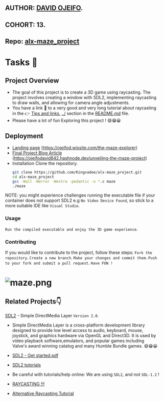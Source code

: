 ## AUTHOR:         [DAVID OJEIFO](https://github.com/Kingvadee).
## COHORT:         13.
## Repo:           [alx-maze_project](https://github.com/Kingvadee/alx-maze_project)
# Tasks :page_with_curl:

## Project Overview
   *  The goal of this project is to create a 3D game using raycasting. The project involves creating a window with SDL2, implementing raycasting to draw walls, and allowing for camera angle adjustments.
   *  You have a link :link: to a very good and very long tutorial about raycasting in the :point_right: [Tips and links.](https://github.com/Kingvadee/alx-maze_project./blob/master/README.md) [../](https://s3.amazonaws.com/alx-intranet.hbtn.io/uploads/misc/2021/1/9da3b82dc0bcfea07858b70956de47f0e2db2dad.pdf?X-Amz-Algorithm=AWS4-HMAC-SHA256&X-Amz-Credential=AKIARDDGGGOUSBVO6H7D%2F20231114%2Fus-east-1%2Fs3%2Faws4_request&X-Amz-Date=20231114T181815Z&X-Amz-Expires=86400&X-Amz-SignedHeaders=host&X-Amz-Signature=ca81f04ee1d4fa253ae436e324d8060e0c4706fea99e41eaf45e6554e88db015) section in the [README.md](https://github.com/Kingvadee/alx-maze_project./blob/master/README.md) file.
   * Please have a lot of fun Exploring this project ! :smile::grin::grinning:
## Deployment
- [Landing page](#) (https://ojeifod.wixsite.com/the-maze-explorer)
- [Final Project Blog Article](#) (https://ojeifodavid842.hashnode.dev/unveiling-the-maze-project)
- Installation
 Clone the repository.
   ```bash
   git clone https://github.com/Kingvadee/alx-maze_project.git
   cd alx-maze_project
   gcc -Wall -Werror -Wextra -pedantic -o *.c maze
   ./maze
NOTE: you might experience challenges running the executable file if your container does not support SDL2 e.g `No Video Device Found`, so stick to a more suitable IDE like `Visual Studio`.
### Usage
`Run the compiled executable and enjoy the 3D game experience`.
### Contributing
If you would like to contribute to the project, follow these steps:
`Fork the repository`.
`Create a new branch`.
`Make your changes and commit them`.
`Push to your fork and submit a pull request`.
`Have FUN !`

# ![maze.png](https://pbs.twimg.com/media/GBri_JNWwAAn62C?format=png&name=small)

## Related Projects👇
[SDL2](https://www.libsdl.org/) - Simple DirectMedia Layer `Version 2.0`.
 * Simple DirectMedia Layer is a cross-platform development library designed to provide low level access to audio, keyboard, mouse, joystick, and graphics hardware via OpenGL and Direct3D. It is used by video playback software,emulators, and popular games including Valve's award winning catalog and many Humble Bundle games. :smile::grin::grinning:

 * [SDL2 - Get started.pdf](https://intranet.alxswe.com/rltoken/pMnvq93vpbAh9q6inKQMuQ)
 * [SDL2 tutorials](https://intranet.alxswe.com/rltoken/oona0Kd1yVyjHQGoJaV_aw)
 * Be careful with tutorials/help online: We are using `SDL2`, and not `SDL-1.2` !
 * [RAYCASTING !!!](https://intranet.alxswe.com/rltoken/vRw7CP21mUmKFDdrQjQ2GA)
 * [Alternative Raycasting Tutorial](https://intranet.alxswe.com/rltoken/dnQwzgrDUEhFXIF8sNivkg)
